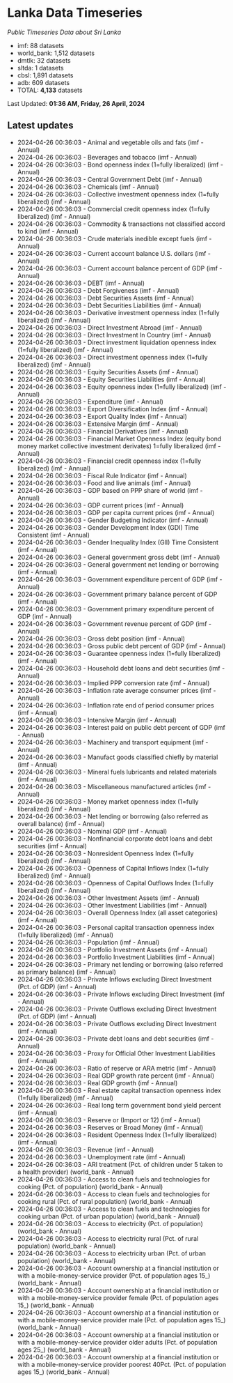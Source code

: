 # Lanka Data Timeseries
*Public Timeseries Data about Sri Lanka*

* imf: 88 datasets
* world_bank: 1,512 datasets
* dmtlk: 32 datasets
* sltda: 1 datasets
* cbsl: 1,891 datasets
* adb: 609 datasets
* TOTAL: **4,133** datasets

Last Updated: **01:36 AM, Friday, 26 April, 2024**

## Latest updates

* 2024-04-26 00:36:03 - Animal and vegetable oils and fats (imf - Annual)
* 2024-04-26 00:36:03 - Beverages and tobacco (imf - Annual)
* 2024-04-26 00:36:03 - Bond openness index (1=fully liberalized) (imf - Annual)
* 2024-04-26 00:36:03 - Central Government Debt (imf - Annual)
* 2024-04-26 00:36:03 - Chemicals (imf - Annual)
* 2024-04-26 00:36:03 - Collective investment openness index (1=fully liberalized) (imf - Annual)
* 2024-04-26 00:36:03 - Commercial credit openness index (1=fully liberalized) (imf - Annual)
* 2024-04-26 00:36:03 - Commodity & transactions not classified accord to kind (imf - Annual)
* 2024-04-26 00:36:03 - Crude materials inedible except fuels (imf - Annual)
* 2024-04-26 00:36:03 - Current account balance U.S. dollars (imf - Annual)
* 2024-04-26 00:36:03 - Current account balance percent of GDP (imf - Annual)
* 2024-04-26 00:36:03 - DEBT (imf - Annual)
* 2024-04-26 00:36:03 - Debt Forgiveness (imf - Annual)
* 2024-04-26 00:36:03 - Debt Securities Assets (imf - Annual)
* 2024-04-26 00:36:03 - Debt Securities Liabilities (imf - Annual)
* 2024-04-26 00:36:03 - Derivative investment openness index (1=fully liberalized) (imf - Annual)
* 2024-04-26 00:36:03 - Direct Investment Abroad (imf - Annual)
* 2024-04-26 00:36:03 - Direct Investment In Country (imf - Annual)
* 2024-04-26 00:36:03 - Direct investment liquidation openness index (1=fully liberalized) (imf - Annual)
* 2024-04-26 00:36:03 - Direct investment openness index (1=fully liberalized) (imf - Annual)
* 2024-04-26 00:36:03 - Equity Securities Assets (imf - Annual)
* 2024-04-26 00:36:03 - Equity Securities Liabilities (imf - Annual)
* 2024-04-26 00:36:03 - Equity openness index (1=fully liberalized) (imf - Annual)
* 2024-04-26 00:36:03 - Expenditure (imf - Annual)
* 2024-04-26 00:36:03 - Export Diversification Index (imf - Annual)
* 2024-04-26 00:36:03 - Export Quality Index (imf - Annual)
* 2024-04-26 00:36:03 - Extensive Margin (imf - Annual)
* 2024-04-26 00:36:03 - Financial Derivatives (imf - Annual)
* 2024-04-26 00:36:03 - Financial Market Openness Index (equity bond money market collective investment derivates) 1=fully liberalized (imf - Annual)
* 2024-04-26 00:36:03 - Financial credit openness index (1=fully liberalized) (imf - Annual)
* 2024-04-26 00:36:03 - Fiscal Rule Indicator (imf - Annual)
* 2024-04-26 00:36:03 - Food and live animals (imf - Annual)
* 2024-04-26 00:36:03 - GDP based on PPP share of world (imf - Annual)
* 2024-04-26 00:36:03 - GDP current prices (imf - Annual)
* 2024-04-26 00:36:03 - GDP per capita current prices (imf - Annual)
* 2024-04-26 00:36:03 - Gender Budgeting Indicator (imf - Annual)
* 2024-04-26 00:36:03 - Gender Development Index (GDI) Time Consistent (imf - Annual)
* 2024-04-26 00:36:03 - Gender Inequality Index (GII) Time Consistent (imf - Annual)
* 2024-04-26 00:36:03 - General government gross debt (imf - Annual)
* 2024-04-26 00:36:03 - General government net lending or borrowing (imf - Annual)
* 2024-04-26 00:36:03 - Government expenditure percent of GDP (imf - Annual)
* 2024-04-26 00:36:03 - Government primary balance percent of GDP (imf - Annual)
* 2024-04-26 00:36:03 - Government primary expenditure percent of GDP (imf - Annual)
* 2024-04-26 00:36:03 - Government revenue percent of GDP (imf - Annual)
* 2024-04-26 00:36:03 - Gross debt position (imf - Annual)
* 2024-04-26 00:36:03 - Gross public debt percent of GDP (imf - Annual)
* 2024-04-26 00:36:03 - Guarantee openness index (1=fully liberalized) (imf - Annual)
* 2024-04-26 00:36:03 - Household debt loans and debt securities (imf - Annual)
* 2024-04-26 00:36:03 - Implied PPP conversion rate (imf - Annual)
* 2024-04-26 00:36:03 - Inflation rate average consumer prices (imf - Annual)
* 2024-04-26 00:36:03 - Inflation rate end of period consumer prices (imf - Annual)
* 2024-04-26 00:36:03 - Intensive Margin (imf - Annual)
* 2024-04-26 00:36:03 - Interest paid on public debt percent of GDP (imf - Annual)
* 2024-04-26 00:36:03 - Machinery and transport equipment (imf - Annual)
* 2024-04-26 00:36:03 - Manufact goods classified chiefly by material (imf - Annual)
* 2024-04-26 00:36:03 - Mineral fuels lubricants and related materials (imf - Annual)
* 2024-04-26 00:36:03 - Miscellaneous manufactured articles (imf - Annual)
* 2024-04-26 00:36:03 - Money market openness index (1=fully liberalized) (imf - Annual)
* 2024-04-26 00:36:03 - Net lending or borrowing (also referred as overall balance) (imf - Annual)
* 2024-04-26 00:36:03 - Nominal GDP (imf - Annual)
* 2024-04-26 00:36:03 - Nonfinancial corporate debt loans and debt securities (imf - Annual)
* 2024-04-26 00:36:03 - Nonresident Openness Index (1=fully liberalized) (imf - Annual)
* 2024-04-26 00:36:03 - Openness of Capital Inflows Index (1=fully liberalized) (imf - Annual)
* 2024-04-26 00:36:03 - Openness of Capital Outflows Index (1=fully liberalized) (imf - Annual)
* 2024-04-26 00:36:03 - Other Investment Assets (imf - Annual)
* 2024-04-26 00:36:03 - Other Investment Liabilities (imf - Annual)
* 2024-04-26 00:36:03 - Overall Openness Index (all asset categories) (imf - Annual)
* 2024-04-26 00:36:03 - Personal capital transaction openness index (1=fully liberalized) (imf - Annual)
* 2024-04-26 00:36:03 - Population (imf - Annual)
* 2024-04-26 00:36:03 - Portfolio Investment Assets (imf - Annual)
* 2024-04-26 00:36:03 - Portfolio Investment Liabilities (imf - Annual)
* 2024-04-26 00:36:03 - Primary net lending or borrowing (also referred as primary balance) (imf - Annual)
* 2024-04-26 00:36:03 - Private Inflows excluding Direct Investment (Pct. of GDP) (imf - Annual)
* 2024-04-26 00:36:03 - Private Inflows excluding Direct Investment (imf - Annual)
* 2024-04-26 00:36:03 - Private Outflows excluding Direct Investment (Pct. of GDP) (imf - Annual)
* 2024-04-26 00:36:03 - Private Outflows excluding Direct Investment (imf - Annual)
* 2024-04-26 00:36:03 - Private debt loans and debt securities (imf - Annual)
* 2024-04-26 00:36:03 - Proxy for Official Other Investment Liabilities (imf - Annual)
* 2024-04-26 00:36:03 - Ratio of reserve or ARA metric (imf - Annual)
* 2024-04-26 00:36:03 - Real GDP growth rate percent (imf - Annual)
* 2024-04-26 00:36:03 - Real GDP growth (imf - Annual)
* 2024-04-26 00:36:03 - Real estate capital transaction openness index (1=fully liberalized) (imf - Annual)
* 2024-04-26 00:36:03 - Real long term government bond yield percent (imf - Annual)
* 2024-04-26 00:36:03 - Reserve or (Import or 12) (imf - Annual)
* 2024-04-26 00:36:03 - Reserves or Broad Money (imf - Annual)
* 2024-04-26 00:36:03 - Resident Openness Index (1=fully liberalized) (imf - Annual)
* 2024-04-26 00:36:03 - Revenue (imf - Annual)
* 2024-04-26 00:36:03 - Unemployment rate (imf - Annual)
* 2024-04-26 00:36:03 - ARI treatment (Pct. of children under 5 taken to a health provider) (world_bank - Annual)
* 2024-04-26 00:36:03 - Access to clean fuels and technologies for cooking (Pct. of population) (world_bank - Annual)
* 2024-04-26 00:36:03 - Access to clean fuels and technologies for cooking rural (Pct. of rural population) (world_bank - Annual)
* 2024-04-26 00:36:03 - Access to clean fuels and technologies for cooking urban (Pct. of urban population) (world_bank - Annual)
* 2024-04-26 00:36:03 - Access to electricity (Pct. of population) (world_bank - Annual)
* 2024-04-26 00:36:03 - Access to electricity rural (Pct. of rural population) (world_bank - Annual)
* 2024-04-26 00:36:03 - Access to electricity urban (Pct. of urban population) (world_bank - Annual)
* 2024-04-26 00:36:03 - Account ownership at a financial institution or with a mobile-money-service provider (Pct. of population ages 15_) (world_bank - Annual)
* 2024-04-26 00:36:03 - Account ownership at a financial institution or with a mobile-money-service provider female (Pct. of population ages 15_) (world_bank - Annual)
* 2024-04-26 00:36:03 - Account ownership at a financial institution or with a mobile-money-service provider male (Pct. of population ages 15_) (world_bank - Annual)
* 2024-04-26 00:36:03 - Account ownership at a financial institution or with a mobile-money-service provider older adults (Pct. of population ages 25_) (world_bank - Annual)
* 2024-04-26 00:36:03 - Account ownership at a financial institution or with a mobile-money-service provider poorest 40Pct. (Pct. of population ages 15_) (world_bank - Annual)